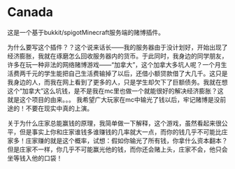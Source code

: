 # Canada
这是一个基于bukkit/spigotMinecraft服务端的赌博插件。

  为什么要写这个插件？？这个说来话长——我的服务器由于没计划好，开始出现了经济膨胀，我就在琢磨怎么回收服务器内的货币。于此同时，我身边的同学朋友，许多在玩一种非法的网络赌博游戏——“加拿大”，这个加拿大多坑人呢？一个月生活费两千元的学生能把自己生活费输掉了以后，还借小额贷款借了大几千。这只是我身边的人，而我在网上看到了更多的人，只是学生却欠下了巨额债务。我就在想这个“加拿大”这么坑钱，是不是我在mc里也做一个就能很好的解决经济膨胀？这就是这个项目的由来。。。
我希望广大玩家在mc中输光了钱以后，牢记赌博是没前途的！不要在现实中真的上演。

  关于为什么庄家总能赢钱的原理，我简单做一下解释，这个游戏，虽然看起来很公平，但是事实上你和庄家谁钱多谁赚钱的几率就大一点，而你的钱几乎不可能比庄家多！庄家赚的就是这个概率，试想：假如你输光了所有钱，你拿什么资本翻本？但是庄家不一样，你几乎不可能赢光他的钱，而你还会赌上头，庄家不会，他只会坐等钱入他的口袋！
